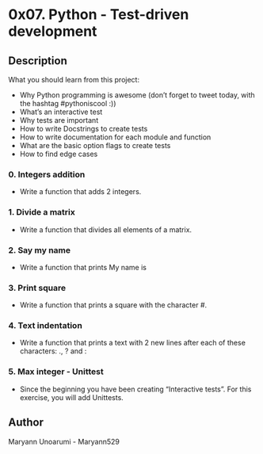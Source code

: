 # 0x07. Python - Test-driven development

## Description
What you should learn from this project:

* Why Python programming is awesome (don’t forget to tweet today, with the hashtag #pythoniscool :))
* What’s an interactive test
* Why tests are important
* How to write Docstrings to create tests
* How to write documentation for each module and function
* What are the basic option flags to create tests
* How to find edge cases

### 0. Integers addition
* Write a function that adds 2 integers.
### 1. Divide a matrix
* Write a function that divides all elements of a matrix.
### 2. Say my name
* Write a function that prints My name is
### 3. Print square
* Write a function that prints a square with the character #.
### 4. Text indentation
* Write a function that prints a text with 2 new lines after each of these characters: ., ? and :
### 5. Max integer - Unittest
* Since the beginning you have been creating “Interactive tests”. For this exercise, you will add Unittests.

## Author
Maryann Unoarumi - Maryann529
